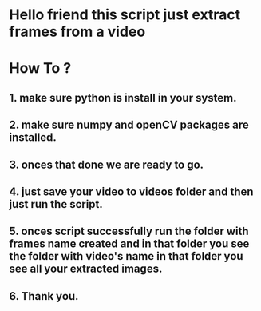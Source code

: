 # Hello friend this script just extract frames from a video 


# How To ?

## 1. make sure python is install in your system.
## 2. make sure numpy and openCV packages are installed.
## 3. onces that done we are ready to go.
## 4. just save your video to videos folder and then just run the script.
## 5. onces script successfully run the folder with frames name created and in that folder you see the folder with video's name in that folder you see all your extracted images.
## 6. Thank you.
